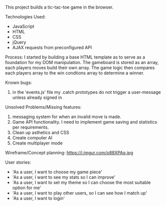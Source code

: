 This project builds a tic-tac-toe game in the browser.

Technologies Used:
- JavaScript
- HTML
- CSS
- jQuery
- AJAX requests from preconfigured API

Process:
I started by building a base HTML template as to serve as a foundation for my DOM
manipulation. The gameboard is stored as an array, each players moves build their
own array. The game logic then compares each players array to the win condtions
array to determine a winner.

Known bugs:
1. in the 'events.js' file my .catch prototypes do not trigger a user-message unless already signed in


Unsolved Problems/Missing features:
1. messaging system for when an invalid move is made.
2. Game API functionality. I need to implement game saving and statistics per requirements.
3. Clean up asthetics and CSS
4. Create computer AI
5. Create multiplayer mode

Wireframe/Concept planning:
https://i.imgur.com/o88XPAq.jpg

User stories:
- 'As a user, I want to choose my game piece'
- 'As a user, I want to see my stats so I can improve'
- 'As a user, I want to set my theme so I can choose the most suitable option for me'
- 'As a user, I want to play other users, so I can see how I match up'
- 'As a user, I want to login'
